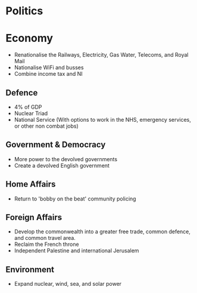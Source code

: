 # Politics

# Economy
- Renationalise the Railways, Electricity, Gas Water, Telecoms, and Royal Mail
- Nationalise WiFi and busses
- Combine income tax and NI

## Defence
- 4% of GDP 
- Nuclear Triad
- National Service (With options to work in the NHS, emergency services, or other non combat jobs)

## Government & Democracy
- More power to the devolved governments
- Create a devolved English government

## Home Affairs
- Return to 'bobby on the beat' community policing

## Foreign Affairs
- Develop the commonwealth into a greater free trade, common defence, and common travel area. 
- Reclaim the French throne
- Independent Palestine and international Jerusalem

## Environment
- Expand nuclear, wind, sea, and solar power